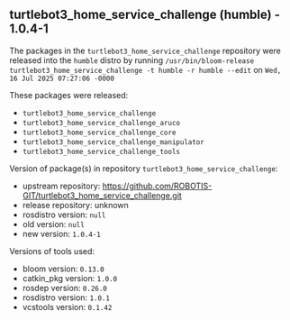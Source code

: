 ## turtlebot3_home_service_challenge (humble) - 1.0.4-1

The packages in the `turtlebot3_home_service_challenge` repository were released into the `humble` distro by running `/usr/bin/bloom-release turtlebot3_home_service_challenge -t humble -r humble --edit` on `Wed, 16 Jul 2025 07:27:06 -0000`

These packages were released:
- `turtlebot3_home_service_challenge`
- `turtlebot3_home_service_challenge_aruco`
- `turtlebot3_home_service_challenge_core`
- `turtlebot3_home_service_challenge_manipulator`
- `turtlebot3_home_service_challenge_tools`

Version of package(s) in repository `turtlebot3_home_service_challenge`:

- upstream repository: https://github.com/ROBOTIS-GIT/turtlebot3_home_service_challenge.git
- release repository: unknown
- rosdistro version: `null`
- old version: `null`
- new version: `1.0.4-1`

Versions of tools used:

- bloom version: `0.13.0`
- catkin_pkg version: `1.0.0`
- rosdep version: `0.26.0`
- rosdistro version: `1.0.1`
- vcstools version: `0.1.42`


